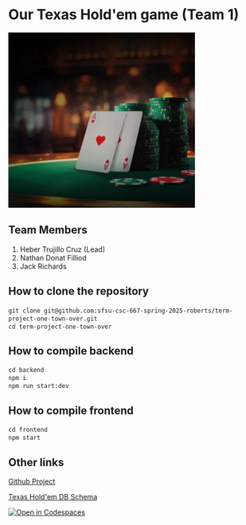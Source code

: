 # Our Texas Hold'em game (Team 1)

![Alt text](readme_image.png)

## Team Members

1. Heber Trujillo Cruz (Lead)
2. Nathan Donat Filliod
3. Jack Richards

## How to clone the repository
```
git clone git@github.com:sfsu-csc-667-spring-2025-roberts/term-project-one-town-over.git
cd term-project-one-town-over
```

## How to compile backend

```
cd backend
npm i
npm run start:dev
```

## How to compile frontend

```
cd frontend
npm start
```

## Other links

[Github Project](https://github.com/orgs/sfsu-csc-667-spring-2025-roberts/projects/3)

[Texas Hold'em DB Schema](https://dbdiagram.io/d/Texas-Holdem-Schema-67e9cd564f7afba184bdf8f6)

[![Open in Codespaces](https://classroom.github.com/assets/launch-codespace-2972f46106e565e64193e422d61a12cf1da4916b45550586e14ef0a7c637dd04.svg)](https://classroom.github.com/open-in-codespaces?assignment_repo_id=18529720)
